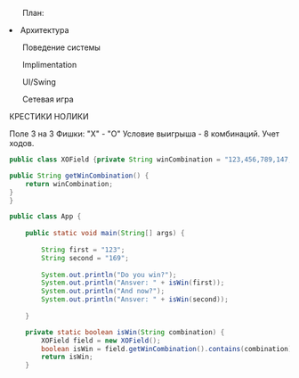 <ul>План:</ul>
<li>Архитектура</li>
<ol>Поведение системы</ol>
<ol>Implimentation</ol>
<ol>UI/Swing</ol>
<ol>Сетевая игра</ol>
КРЕСТИКИ НОЛИКИ

Поле 3 на 3
Фишки: "Х" - "О"
Условие выигрыша - 8 комбинаций.
Учет ходов.
```java
public class XOField {private String winCombination = "123,456,789,147,258,369,159,357";

public String getWinCombination() {
	return winCombination;
}
}

public class App {
	
	public static void main(String[] args) {
	
		String first = "123";
		String second = "169";
		
		System.out.println("Do you win?");
		System.out.println("Ansver: " + isWin(first));
		System.out.println("And now?");
		System.out.println("Ansver: " + isWin(second));
		
	}

	private static boolean isWin(String combination) {
		XOField field = new XOField();
		boolean isWin = field.getWinCombination().contains(combination);
		return isWin;
	}
